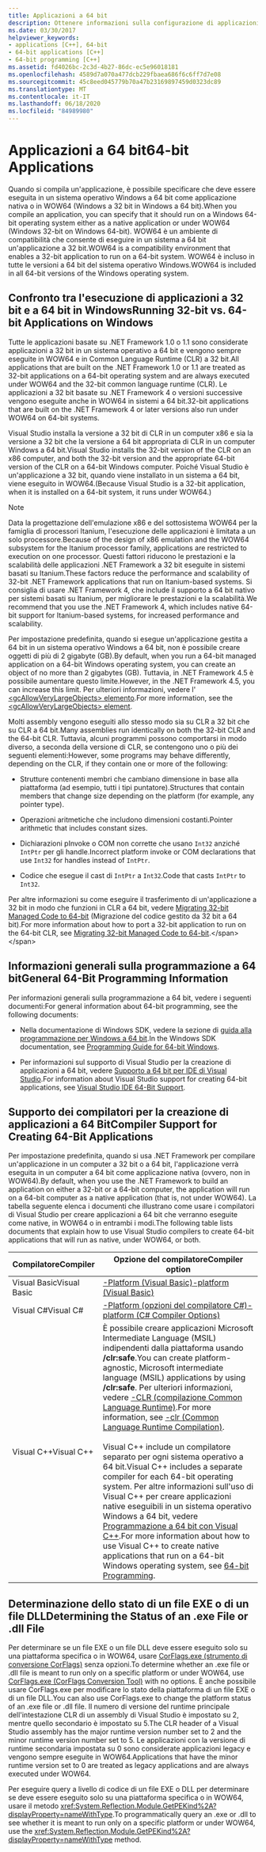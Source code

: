 ```yaml
---
title: Applicazioni a 64 bit
description: Ottenere informazioni sulla configurazione di applicazioni in un sistema operativo Windows a 64 bit, come un'applicazione a 64 bit nativa o in WOW64 (Windows 32-bit in Windows 64-bit).
ms.date: 03/30/2017
helpviewer_keywords:
- applications [C++], 64-bit
- 64-bit applications [C++]
- 64-bit programming [C++]
ms.assetid: fd4026bc-2c3d-4b27-86dc-ec5e96018181
ms.openlocfilehash: 4589d7a070a477dcb229fbaea686f6c6ff7d7e08
ms.sourcegitcommit: 45c8eed045779b70a47b23169897459d0323dc89
ms.translationtype: MT
ms.contentlocale: it-IT
ms.lasthandoff: 06/18/2020
ms.locfileid: "84989980"
---
```

# <a name="64-bit-applications"></a><span data-ttu-id="10b50-103">Applicazioni a 64 bit</span><span class="sxs-lookup"><span data-stu-id="10b50-103">64-bit Applications</span></span>
<span data-ttu-id="10b50-104">Quando si compila un'applicazione, è possibile specificare che deve essere eseguita in un sistema operativo Windows a 64 bit come applicazione nativa o in WOW64 (Windows a 32 bit in Windows a 64 bit).</span><span class="sxs-lookup"><span data-stu-id="10b50-104">When you compile an application, you can specify that it should run on a Windows 64-bit operating system either as a native application or under WOW64 (Windows 32-bit on Windows 64-bit).</span></span> <span data-ttu-id="10b50-105">WOW64 è un ambiente di compatibilità che consente di eseguire in un sistema a 64 bit un'applicazione a 32 bit.</span><span class="sxs-lookup"><span data-stu-id="10b50-105">WOW64 is a compatibility environment that enables a 32-bit application to run on a 64-bit system.</span></span> <span data-ttu-id="10b50-106">WOW64 è incluso in tutte le versioni a 64 bit del sistema operativo Windows.</span><span class="sxs-lookup"><span data-stu-id="10b50-106">WOW64 is included in all 64-bit versions of the Windows operating system.</span></span>  
  
## <a name="running-32-bit-vs-64-bit-applications-on-windows"></a><span data-ttu-id="10b50-107">Confronto tra l'esecuzione di applicazioni a 32 bit e a 64 bit in Windows</span><span class="sxs-lookup"><span data-stu-id="10b50-107">Running 32-bit vs. 64-bit Applications on Windows</span></span>  
 <span data-ttu-id="10b50-108">Tutte le applicazioni basate su .NET Framework 1.0 o 1.1 sono considerate applicazioni a 32 bit in un sistema operativo a 64 bit e vengono sempre eseguite in WOW64 e in Common Language Runtime (CLR) a 32 bit.</span><span class="sxs-lookup"><span data-stu-id="10b50-108">All applications that are built on the .NET Framework 1.0 or 1.1 are treated as 32-bit applications on a 64-bit operating system and are always executed under WOW64 and the 32-bit common language runtime (CLR).</span></span> <span data-ttu-id="10b50-109">Le applicazioni a 32 bit basate su .NET Framework 4 o versioni successive vengono eseguite anche in WOW64 in sistemi a 64 bit.</span><span class="sxs-lookup"><span data-stu-id="10b50-109">32-bit applications that are built on the .NET Framework 4 or later versions also run under WOW64 on 64-bit systems.</span></span>  
  
 <span data-ttu-id="10b50-110">Visual Studio installa la versione a 32 bit di CLR in un computer x86 e sia la versione a 32 bit che la versione a 64 bit appropriata di CLR in un computer Windows a 64 bit.</span><span class="sxs-lookup"><span data-stu-id="10b50-110">Visual Studio installs the 32-bit version of the CLR on an x86 computer, and both the 32-bit version and the appropriate 64-bit version of the CLR on a 64-bit Windows computer.</span></span> <span data-ttu-id="10b50-111">Poiché Visual Studio è un'applicazione a 32 bit, quando viene installato in un sistema a 64 bit, viene eseguito in WOW64.</span><span class="sxs-lookup"><span data-stu-id="10b50-111">(Because Visual Studio is a 32-bit application, when it is installed on a 64-bit system, it runs under WOW64.)</span></span>  
  
> [!NOTE]
> <span data-ttu-id="10b50-112">Data la progettazione dell'emulazione x86 e del sottosistema WOW64 per la famiglia di processori Itanium, l'esecuzione delle applicazioni è limitata a un solo processore.</span><span class="sxs-lookup"><span data-stu-id="10b50-112">Because of the design of x86 emulation and the WOW64 subsystem for the Itanium processor family, applications are restricted to execution on one processor.</span></span> <span data-ttu-id="10b50-113">Questi fattori riducono le prestazioni e la scalabilità delle applicazioni .NET Framework a 32 bit eseguite in sistemi basati su Itanium.</span><span class="sxs-lookup"><span data-stu-id="10b50-113">These factors reduce the performance and scalability of 32-bit .NET Framework applications that run on Itanium-based systems.</span></span> <span data-ttu-id="10b50-114">Si consiglia di usare .NET Framework 4, che include il supporto a 64 bit nativo per sistemi basati su Itanium, per migliorare le prestazioni e la scalabilità.</span><span class="sxs-lookup"><span data-stu-id="10b50-114">We recommend that you use the .NET Framework 4, which includes native 64-bit support for Itanium-based systems, for increased performance and scalability.</span></span>  
  
 <span data-ttu-id="10b50-115">Per impostazione predefinita, quando si esegue un'applicazione gestita a 64 bit in un sistema operativo Windows a 64 bit, non è possibile creare oggetti di più di 2 gigabyte (GB).</span><span class="sxs-lookup"><span data-stu-id="10b50-115">By default, when you run a 64-bit managed application on a 64-bit Windows operating system, you can create an object of no more than 2 gigabytes (GB).</span></span> <span data-ttu-id="10b50-116">Tuttavia, in .NET Framework 4.5 è possibile aumentare questo limite.</span><span class="sxs-lookup"><span data-stu-id="10b50-116">However, in the .NET Framework 4.5, you can increase this limit.</span></span>  <span data-ttu-id="10b50-117">Per ulteriori informazioni, vedere l' [ \<gcAllowVeryLargeObjects> elemento](./configure-apps/file-schema/runtime/gcallowverylargeobjects-element.md).</span><span class="sxs-lookup"><span data-stu-id="10b50-117">For more information, see the [\<gcAllowVeryLargeObjects> element](./configure-apps/file-schema/runtime/gcallowverylargeobjects-element.md).</span></span>  
  
 <span data-ttu-id="10b50-118">Molti assembly vengono eseguiti allo stesso modo sia su CLR a 32 bit che su CLR a 64 bit.</span><span class="sxs-lookup"><span data-stu-id="10b50-118">Many assemblies run identically on both the 32-bit CLR and the 64-bit CLR.</span></span> <span data-ttu-id="10b50-119">Tuttavia, alcuni programmi possono comportarsi in modo diverso, a seconda della versione di CLR, se contengono uno o più dei seguenti elementi:</span><span class="sxs-lookup"><span data-stu-id="10b50-119">However, some programs may behave differently, depending on the CLR, if they contain one or more of the following:</span></span>  
  
- <span data-ttu-id="10b50-120">Strutture contenenti membri che cambiano dimensione in base alla piattaforma (ad esempio, tutti i tipi puntatore).</span><span class="sxs-lookup"><span data-stu-id="10b50-120">Structures that contain members that change size depending on the platform (for example, any pointer type).</span></span>  
  
- <span data-ttu-id="10b50-121">Operazioni aritmetiche che includono dimensioni costanti.</span><span class="sxs-lookup"><span data-stu-id="10b50-121">Pointer arithmetic that includes constant sizes.</span></span>  
  
- <span data-ttu-id="10b50-122">Dichiarazioni pInvoke o COM non corrette che usano `Int32` anziché `IntPtr` per gli handle.</span><span class="sxs-lookup"><span data-stu-id="10b50-122">Incorrect platform invoke or COM declarations that use `Int32` for handles instead of `IntPtr`.</span></span>  
  
- <span data-ttu-id="10b50-123">Codice che esegue il cast di `IntPtr` a `Int32`.</span><span class="sxs-lookup"><span data-stu-id="10b50-123">Code that casts `IntPtr` to `Int32`.</span></span>  
  
 <span data-ttu-id="10b50-124">Per altre informazioni su come eseguire il trasferimento di un'applicazione a 32 bit in modo che funzioni in CLR a 64 bit, vedere [Migrating 32-bit Managed Code to 64-bit](https://docs.microsoft.com/previous-versions/dotnet/articles/ms973190(v=msdn.10)) (Migrazione del codice gestito da 32 bit a 64 bit).</span><span class="sxs-lookup"><span data-stu-id="10b50-124">For more information about how to port a 32-bit application to run on the 64-bit CLR, see [Migrating 32-bit Managed Code to 64-bit](https://docs.microsoft.com/previous-versions/dotnet/articles/ms973190(v=msdn.10)).</span></span>  
  
## <a name="general-64-bit-programming-information"></a><span data-ttu-id="10b50-125">Informazioni generali sulla programmazione a 64 bit</span><span class="sxs-lookup"><span data-stu-id="10b50-125">General 64-Bit Programming Information</span></span>  
 <span data-ttu-id="10b50-126">Per informazioni generali sulla programmazione a 64 bit, vedere i seguenti documenti:</span><span class="sxs-lookup"><span data-stu-id="10b50-126">For general information about 64-bit programming, see the following documents:</span></span>  
  
- <span data-ttu-id="10b50-127">Nella documentazione di Windows SDK, vedere la sezione di [guida alla programmazione per Windows a 64 bit](/windows/win32/winprog64/programming-guide-for-64-bit-windows).</span><span class="sxs-lookup"><span data-stu-id="10b50-127">In the Windows SDK documentation, see [Programming Guide for 64-bit Windows](/windows/win32/winprog64/programming-guide-for-64-bit-windows).</span></span>  
  
- <span data-ttu-id="10b50-128">Per informazioni sul supporto di Visual Studio per la creazione di applicazioni a 64 bit, vedere [Supporto a 64 bit per IDE di Visual Studio](/visualstudio/ide/visual-studio-ide-64-bit-support).</span><span class="sxs-lookup"><span data-stu-id="10b50-128">For information about Visual Studio support for creating 64-bit applications, see [Visual Studio IDE 64-Bit Support](/visualstudio/ide/visual-studio-ide-64-bit-support).</span></span>  
  
## <a name="compiler-support-for-creating-64-bit-applications"></a><span data-ttu-id="10b50-129">Supporto dei compilatori per la creazione di applicazioni a 64 Bit</span><span class="sxs-lookup"><span data-stu-id="10b50-129">Compiler Support for Creating 64-Bit Applications</span></span>  
 <span data-ttu-id="10b50-130">Per impostazione predefinita, quando si usa .NET Framework per compilare un'applicazione in un computer a 32 bit o a 64 bit, l'applicazione verrà eseguita in un computer a 64 bit come applicazione nativa (ovvero, non in WOW64).</span><span class="sxs-lookup"><span data-stu-id="10b50-130">By default, when you use the .NET Framework to build an application on either a 32-bit or a 64-bit computer, the application will run on a 64-bit computer as a native application (that is, not under WOW64).</span></span> <span data-ttu-id="10b50-131">La tabella seguente elenca i documenti che illustrano come usare i compilatori di Visual Studio per creare applicazioni a 64 bit che verranno eseguite come native, in WOW64 o in entrambi i modi.</span><span class="sxs-lookup"><span data-stu-id="10b50-131">The following table lists documents that explain how to use Visual Studio compilers to create 64-bit applications that will run as native, under WOW64, or both.</span></span>  
  
|<span data-ttu-id="10b50-132">Compilatore</span><span class="sxs-lookup"><span data-stu-id="10b50-132">Compiler</span></span>|<span data-ttu-id="10b50-133">Opzione del compilatore</span><span class="sxs-lookup"><span data-stu-id="10b50-133">Compiler option</span></span>|  
|--------------|---------------------|  
|<span data-ttu-id="10b50-134">Visual Basic</span><span class="sxs-lookup"><span data-stu-id="10b50-134">Visual Basic</span></span>|[<span data-ttu-id="10b50-135">-Platform (Visual Basic)</span><span class="sxs-lookup"><span data-stu-id="10b50-135">-platform (Visual Basic)</span></span>](../visual-basic/reference/command-line-compiler/platform.md)|  
|<span data-ttu-id="10b50-136">Visual C#</span><span class="sxs-lookup"><span data-stu-id="10b50-136">Visual C#</span></span>|[<span data-ttu-id="10b50-137">-Platform (opzioni del compilatore C#)</span><span class="sxs-lookup"><span data-stu-id="10b50-137">-platform (C# Compiler Options)</span></span>](../csharp/language-reference/compiler-options/platform-compiler-option.md)|  
|<span data-ttu-id="10b50-138">Visual C++</span><span class="sxs-lookup"><span data-stu-id="10b50-138">Visual C++</span></span>|<span data-ttu-id="10b50-139">È possibile creare applicazioni Microsoft Intermediate Language (MSIL) indipendenti dalla piattaforma usando **/clr:safe**.</span><span class="sxs-lookup"><span data-stu-id="10b50-139">You can create platform-agnostic, Microsoft intermediate language (MSIL) applications by using **/clr:safe**.</span></span> <span data-ttu-id="10b50-140">Per ulteriori informazioni, vedere [-CLR (compilazione Common Language Runtime)](/cpp/build/reference/clr-common-language-runtime-compilation).</span><span class="sxs-lookup"><span data-stu-id="10b50-140">For more information, see [-clr (Common Language Runtime Compilation)](/cpp/build/reference/clr-common-language-runtime-compilation).</span></span><br /><br /> <span data-ttu-id="10b50-141">Visual C++ include un compilatore separato per ogni sistema operativo a 64 bit.</span><span class="sxs-lookup"><span data-stu-id="10b50-141">Visual C++ includes a separate compiler for each 64-bit operating system.</span></span> <span data-ttu-id="10b50-142">Per altre informazioni sull'uso di Visual C++ per creare applicazioni native eseguibili in un sistema operativo Windows a 64 bit, vedere [Programmazione a 64 bit con Visual C++](/cpp/build/configuring-programs-for-64-bit-visual-cpp).</span><span class="sxs-lookup"><span data-stu-id="10b50-142">For more information about how to use Visual C++ to create native applications that run on a 64-bit Windows operating system, see [64-bit Programming](/cpp/build/configuring-programs-for-64-bit-visual-cpp).</span></span>|  
  
## <a name="determining-the-status-of-an-exe-file-or-dll-file"></a><span data-ttu-id="10b50-143">Determinazione dello stato di un file EXE o di un file DLL</span><span class="sxs-lookup"><span data-stu-id="10b50-143">Determining the Status of an .exe File or .dll File</span></span>  
 <span data-ttu-id="10b50-144">Per determinare se un file EXE o un file DLL deve essere eseguito solo su una piattaforma specifica o in WOW64, usare [CorFlags.exe (strumento di conversione CorFlags)](./tools/corflags-exe-corflags-conversion-tool.md) senza opzioni.</span><span class="sxs-lookup"><span data-stu-id="10b50-144">To determine whether an .exe file or .dll file is meant to run only on a specific platform or under WOW64, use [CorFlags.exe (CorFlags Conversion Tool)](./tools/corflags-exe-corflags-conversion-tool.md) with no options.</span></span> <span data-ttu-id="10b50-145">È anche possibile usare CorFlags.exe per modificare lo stato della piattaforma di un file EXE o di un file DLL.</span><span class="sxs-lookup"><span data-stu-id="10b50-145">You can also use CorFlags.exe to change the platform status of an .exe file or .dll file.</span></span> <span data-ttu-id="10b50-146">Il numero di versione del runtime principale dell'intestazione CLR di un assembly di Visual Studio è impostato su 2, mentre quello secondario è impostato su 5.</span><span class="sxs-lookup"><span data-stu-id="10b50-146">The CLR header of a Visual Studio assembly has the major runtime version number set to 2 and the minor runtime version number set to 5.</span></span> <span data-ttu-id="10b50-147">Le applicazioni con la versione di runtime secondaria impostata su 0 sono considerate applicazioni legacy e vengono sempre eseguite in WOW64.</span><span class="sxs-lookup"><span data-stu-id="10b50-147">Applications that have the minor runtime version set to 0 are treated as legacy applications and are always executed under WOW64.</span></span>  
  
 <span data-ttu-id="10b50-148">Per eseguire query a livello di codice di un file EXE o DLL per determinare se deve essere eseguito solo su una piattaforma specifica o in WOW64, usare il metodo <xref:System.Reflection.Module.GetPEKind%2A?displayProperty=nameWithType>.</span><span class="sxs-lookup"><span data-stu-id="10b50-148">To programmatically query an .exe or .dll to see whether it is meant to run only on a specific platform or under WOW64, use the <xref:System.Reflection.Module.GetPEKind%2A?displayProperty=nameWithType> method.</span></span>
